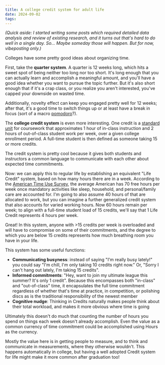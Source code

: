 ```yaml
---
title: A college credit system for adult life
date: 2024-09-02
tags:
---
```


_(Quick aside: I started writing some posts which required detailed data analysis and review of existing research, and it turns out that's hard to do well in a single day. So... Maybe someday those will happen. But for now, vibeposting only.)_

Colleges have some pretty good ideas about organizing time.

First, take the **quarter system**. A quarter is 12 weeks long, which hits a sweet spot of being neither too long nor too short. It's long enough that you can actually learn and accomplish a meaningful amount, and you'll have a good idea whether you want to pursue the topic further. But it's also short enough that if it's a crap class, or you realize you aren't interested, you've capped your downside on wasted time.

Additionally, novelty effect can keep you engaged pretty well for 12 weeks; after that, it's a good time to switch things up or at least have a break in focus (sort of a macro [pomodoro](https://en.wikipedia.org/wiki/Pomodoro_Technique)?).

The **college credit system** is even more interesting. One credit is a [standard unit](https://fsapartners.ed.gov/sites/default/files/attachments/dpcletters/GEN1106.pdf) for coursework that approximates 1 hour of in-class instruction and 2 hours of out-of-class student work per week, over a given college enrollment period. A full-time student is then defined as someone taking 15 or more credits.

The credit system is pretty cool because it gives both students and instructors a common language to communicate with each other about expected time commitments.

Now: we can apply this to regular life by establishing an equivalent "Life Credit" system, based on how many hours there are in a week. According to the [American Time Use Survey](https://www.bls.gov/charts/american-time-use/activity-by-sex.htm#), the average American has  70 free hours per week once mandatory activities like sleep, household, and personal/family care are accounted for. I'm going to also assume 40 hours of that are allocated to work, but you can imagine a further generalized credit system that also accounts for varied working hours. Now 60 hours remain per week; to align with a full-time student load of 15 credits, we'll say that 1 Life Credit represents 4 hours per week.

Great! In this system, anyone with >15 credits per week is overloaded and will have to compromise on some of their commitments, and the degree to which you are below 15 credits represents how much breathing room you have in your life.

This system has some useful functions:
* **Communicating busyness**: instead of saying "I'm really busy lately!" you could say "I'm chill, I'm only taking 10 credits right now." Or, "Sorry I can't hang out lately, I'm taking 15 credits".
* **Informed commitments**: "Hey, want to join my ultimate league this summer? It's only 1 credit". Because this encompasses both "in-class" and "out-of-class" time, it encapsulates the full time commitment regardless of whether that's time at practice, in competition, or polishing discs as is the traditional responsibility of the newest member
* **Cognitive nudge**: Thinking in Credits naturally makes people think about their total workload, and makes it more obvious where time is going

Ultimately this doesn't do much that counting the number of hours you spend on things each week doesn't already accomplish. Even the value as a common currency of time commitment could be accomplished using Hours as the currency.

Mostly the value here is in getting people to measure, and to think and communicate in measurements, where they otherwise wouldn't. This happens automatically in college, but having a well adopted Credit system for life might make it more common after graduation too!